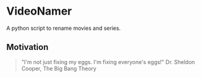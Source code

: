 VideoNamer
==========

A python script to rename movies and series.

Motivation
----------

> "I'm not just fixing my eggs. I'm fixing everyone's eggs!" Dr. Sheldon Cooper, The Big Bang Theory
